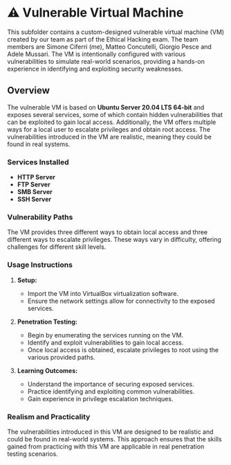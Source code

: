 # ⚠️ Vulnerable Virtual Machine

This subfolder contains a custom-designed vulnerable virtual machine (VM) created by our team as part of the Ethical Hacking exam. The team members are Simone Ciferri (me), Matteo Concutelli, Giorgio Pesce and Adele Mussari. The VM is intentionally configured with various vulnerabilities to simulate real-world scenarios, providing a hands-on experience in identifying and exploiting security weaknesses.

## Overview

The vulnerable VM is based on **Ubuntu Server 20.04 LTS 64-bit** and exposes several services, some of which contain hidden vulnerabilities that can be exploited to gain local access. Additionally, the VM offers multiple ways for a local user to escalate privileges and obtain root access. The vulnerabilities introduced in the VM are realistic, meaning they could be found in real systems.

### Services Installed

- **HTTP Server**
- **FTP Server**
- **SMB Server**
- **SSH Server**

### Vulnerability Paths

The VM provides three different ways to obtain local access and three different ways to escalate privileges. These ways vary in difficulty, offering challenges for different skill levels.

### Usage Instructions

1. **Setup:**
   - Import the VM into VirtualBox virtualization software.
   - Ensure the network settings allow for connectivity to the exposed services.

2. **Penetration Testing:**
   - Begin by enumerating the services running on the VM.
   - Identify and exploit vulnerabilities to gain local access.
   - Once local access is obtained, escalate privileges to root using the various provided paths.

3. **Learning Outcomes:**
   - Understand the importance of securing exposed services.
   - Practice identifying and exploiting common vulnerabilities.
   - Gain experience in privilege escalation techniques.

### Realism and Practicality

The vulnerabilities introduced in this VM are designed to be realistic and could be found in real-world systems. This approach ensures that the skills gained from practicing with this VM are applicable in real penetration testing scenarios.
